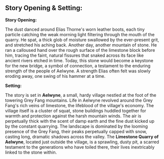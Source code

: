 ## Story Opening & Setting:

**Story Opening:**

The dust danced around Elias Thorne's worn leather boots, each tiny particle catching the weak morning light filtering through the mouth of the quarry. He spat, a thick glob of moisture swallowed by the ever-present grit, and stretched his aching back. Another day, another mountain of stone. He ran a calloused hand over the rough surface of the limestone block before him, tracing the faint, natural fissures that snaked across its face like ancient rivers etched in time. Today, this stone would become a keystone for the new bridge, a symbol of connection, a testament to the enduring strength of the people of Aelwyne. A strength Elias often felt was slowly eroding away, one swing of his hammer at a time.

**Setting:**

The story is set in **Aelwyne**, a small, hardy village nestled at the foot of the towering Grey Fang mountains. Life in Aelwyne revolved around the Grey Fang's rich veins of limestone, the lifeblood of the village's economy. The village itself is a cluster of squat, stone buildings huddled together for warmth and protection against the harsh mountain winds. The air is perpetually thick with the scent of damp earth and the fine dust kicked up by the constant quarrying. The landscape is dominated by the looming presence of the Grey Fang, their peaks perpetually capped with snow, casting long, dramatic shadows across the valley. The **Limestone Quarry of Aelwyne**, located just outside the village, is a sprawling, dusty pit, a scarred testament to the generations who have toiled there, their lives inextricably linked to the stone within.
